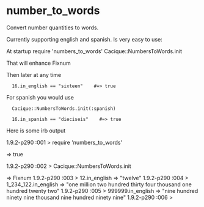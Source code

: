 number_to_words
=====================
 
Convert number quantities to words.

Currently supporting english and spanish. Is very easy to use:

At startup
      require 'numbers_to_words'
      Cacique::NumbersToWords.init

That will enhance Fixnum

Then later at any time

      16.in_english == "sixteen"    #=> true

For spanish you would use

      Cacique::NumbersToWords.init(:spanish)

      16.in_spanish == "dieciseis"    #=> true



Here is some irb output

1.9.2-p290 :001 > require 'numbers_to_words'

 => true
 
1.9.2-p290 :002 > Cacique::NumbersToWords.init

 => Fixnum
1.9.2-p290 :003 > 12.in_english
 => "twelve"
1.9.2-p290 :004 > 1_234_122.in_english
 => "one million two hundred thirty four thousand one hundred twenty two"
1.9.2-p290 :005 > 999999.in_english
 => "nine hundred ninety nine thousand nine hundred ninety nine"
1.9.2-p290 :006 >